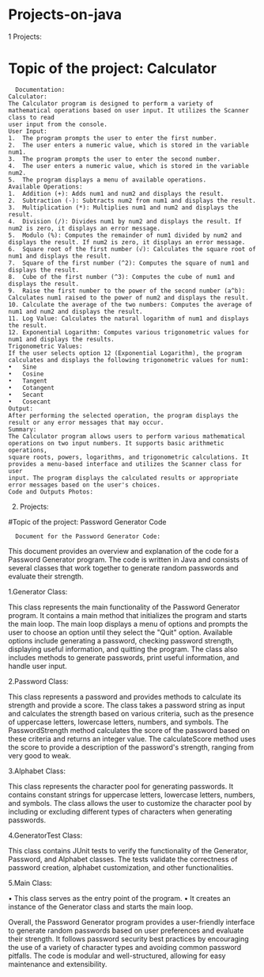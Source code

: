 # Projects-on-java

1 Projects:

  #  Topic of the project: Calculator
      Documentation:
    Calculator:
    The Calculator program is designed to perform a variety of mathematical operations based on user input. It utilizes the Scanner class to read 
    user input from the console.
    User Input:
    1.	The program prompts the user to enter the first number.
    2.	The user enters a numeric value, which is stored in the variable num1.
    3.	The program prompts the user to enter the second number.
    4.	The user enters a numeric value, which is stored in the variable num2.
    5.	The program displays a menu of available operations.
    Available Operations:
    1.	Addition (+): Adds num1 and num2 and displays the result.
    2.	Subtraction (-): Subtracts num2 from num1 and displays the result.
    3.	Multiplication (*): Multiplies num1 and num2 and displays the result.
    4.	Division (/): Divides num1 by num2 and displays the result. If num2 is zero, it displays an error message.
    5.	Modulo (%): Computes the remainder of num1 divided by num2 and displays the result. If num2 is zero, it displays an error message.
    6.	Square root of the first number (√): Calculates the square root of num1 and displays the result.
    7.	Square of the first number (^2): Computes the square of num1 and displays the result.
    8.	Cube of the first number (^3): Computes the cube of num1 and displays the result.
    9.	Raise the first number to the power of the second number (a^b): Calculates num1 raised to the power of num2 and displays the result.
    10.	Calculate the average of the two numbers: Computes the average of num1 and num2 and displays the result.
    11.	Log Value: Calculates the natural logarithm of num1 and displays the result.
    12.	Exponential Logarithm: Computes various trigonometric values for num1 and displays the results.
    Trigonometric Values:
    If the user selects option 12 (Exponential Logarithm), the program calculates and displays the following trigonometric values for num1:
    •	Sine
    •	Cosine
    •	Tangent
    •	Cotangent
    •	Secant
    •	Cosecant
    Output:
    After performing the selected operation, the program displays the result or any error messages that may occur.
    Summary:
    The Calculator program allows users to perform various mathematical operations on two input numbers. It supports basic arithmetic operations, 
    square roots, powers, logarithms, and trigonometric calculations. It provides a menu-based interface and utilizes the Scanner class for user 
    input. The program displays the calculated results or appropriate error messages based on the user's choices.
    Code and Outputs Photos:



2. Projects:


 #Topic of the project: Password Generator Code

      Document for the Password Generator Code:
      
This document provides an overview and explanation of the code for a Password Generator program. The code is written in Java and consists of several classes that work together to generate random passwords and evaluate their strength.

1.Generator Class:

This class represents the main functionality of the Password Generator program.
It contains a main method that initializes the program and starts the main loop.
The main loop displays a menu of options and prompts the user to choose an option until they select the "Quit" option.
Available options include generating a password, checking password strength, displaying useful information, and quitting the program.
The class also includes methods to generate passwords, print useful information, and handle user input.

2.Password Class:

This class represents a password and provides methods to calculate its strength and provide a score.
The class takes a password string as input and calculates the strength based on various criteria, such as the presence of uppercase letters, lowercase letters, numbers, and symbols.
The PasswordStrength method calculates the score of the password based on these criteria and returns an integer value.
The calculateScore method uses the score to provide a description of the password's strength, ranging from very good to weak.

3.Alphabet Class:

This class represents the character pool for generating passwords.
It contains constant strings for uppercase letters, lowercase letters, numbers, and symbols.
The class allows the user to customize the character pool by including or excluding different types of characters when generating passwords.

4.GeneratorTest Class:

This class contains JUnit tests to verify the functionality of the Generator, Password, and Alphabet classes.
The tests validate the correctness of password creation, alphabet customization, and other functionalities.

5.Main Class:

•	This class serves as the entry point of the program.
•	It creates an instance of the Generator class and starts the main loop.


Overall, the Password Generator program provides a user-friendly interface to generate random passwords based on user preferences and evaluate their strength. It follows password security best practices by encouraging the use of a variety of character types and avoiding common password pitfalls. The code is modular and well-structured, allowing for easy maintenance and extensibility.

